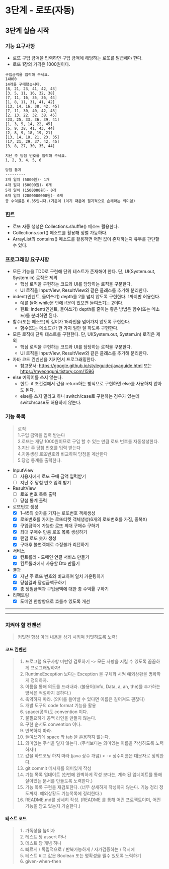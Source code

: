 # 3단계 - 로또(자동)

## 3단계 실습 시작

### 기능 요구사항

- 로또 구입 금액을 입력하면 구입 금액에 해당하는 로또를 발급해야 한다.
- 로또 1장의 가격은 1000원이다.

```text
구입금액을 입력해 주세요.
14000
14개를 구매했습니다.
[8, 21, 23, 41, 42, 43]
[3, 5, 11, 16, 32, 38]
[7, 11, 16, 35, 36, 44]
[1, 8, 11, 31, 41, 42]
[13, 14, 16, 38, 42, 45]
[7, 11, 30, 40, 42, 43]
[2, 13, 22, 32, 38, 45]
[23, 25, 33, 36, 39, 41]
[1, 3, 5, 14, 22, 45]
[5, 9, 38, 41, 43, 44]
[2, 8, 9, 18, 19, 21]
[13, 14, 18, 21, 23, 35]
[17, 21, 29, 37, 42, 45]
[3, 8, 27, 30, 35, 44]

지난 주 당첨 번호를 입력해 주세요.
1, 2, 3, 4, 5, 6

당첨 통계
---------
3개 일치 (5000원)- 1개
4개 일치 (50000원)- 0개
5개 일치 (1500000원)- 0개
6개 일치 (2000000000원)- 0개
총 수익률은 0.35입니다.(기준이 1이기 때문에 결과적으로 손해라는 의미임)
```

### 힌트

- 로또 자동 생성은 Collections.shuffle() 메소드 활용한다.
- Collections.sort() 메소드를 활용해 정렬 가능하다.
- ArrayList의 contains() 메소드를 활용하면 어떤 값이 존재하는지 유무를 판단할 수 있다.

### 프로그래밍 요구사항

- 모든 기능을 TDD로 구현해 단위 테스트가 존재해야 한다. 단, UI(System.out, System.in) 로직은 제외
    - 핵심 로직을 구현하는 코드와 UI를 담당하는 로직을 구분한다.
    - UI 로직을 InputView, ResultView와 같은 클래스를 추가해 분리한다.
- indent(인덴트, 들여쓰기) depth를 2를 넘지 않도록 구현한다. 1까지만 허용한다.
    - 예를 들어 while문 안에 if문이 있으면 들여쓰기는 2이다.
    - 힌트: indent(인덴트, 들여쓰기) depth를 줄이는 좋은 방법은 함수(또는 메소드)를 분리하면 된다.
- 함수(또는 메소드)의 길이가 15라인을 넘어가지 않도록 구현한다.
    - 함수(또는 메소드)가 한 가지 일만 잘 하도록 구현한다.
- 모든 로직에 단위 테스트를 구현한다. 단, UI(System.out, System.in) 로직은 제외
    - 핵심 로직을 구현하는 코드와 UI를 담당하는 로직을 구분한다.
    - UI 로직을 InputView, ResultView와 같은 클래스를 추가해 분리한다.
- 자바 코드 컨벤션을 지키면서 프로그래밍한다.
    - 참고문서: https://google.github.io/styleguide/javaguide.html 또는 https://myeonguni.tistory.com/1596
- else 예약어를 쓰지 않는다.
    - 힌트: if 조건절에서 값을 return하는 방식으로 구현하면 else를 사용하지 않아도 된다.
    - else를 쓰지 말라고 하니 switch/case로 구현하는 경우가 있는데 switch/case도 허용하지 않는다.

### 기능 목록

> 로직  
> 1.구입 금액을 입력 받는다   
> 2.로또는 개당 1000원이므로 구입 할 수 있는 만큼 로또 번호를 자동생성한다.  
> 3.지난 주 당첨 번호를 입력 받는다   
> 4.자동생성 로또번호와 비교하여 당첨을 계산한다  
> 5.당첨 통계를 출력한다.

- InputView
    - [ ] 사용자에게 로또 구매 금액 입력받기
    - [ ] 지난 주 당첨 번호 입력 받기
- ResultView
    - [ ] 로또 번호 목록 출력
    - [ ] 당첨 통계 출력
- 로또번호 생성
    - [X] 1-45의 숫자를 가지는 로또번호 객체생성
    - [X] 로또번호를 가지는 로또티켓 객체생성(6개의 로또번호를 가짐, 중복X)
    - [X] 구입금액에 가능한 로또 최대 구매수 구하기
    - [X] 최대 구매수 만큼 로또 목록 생성하기
    - [X] 랜덤 로또 숫자 생성
    - [X] 구매후 불변객체로 수정불가 리턴하기
- 서비스
    - [X] 컨트롤러 - 도메인 연결 서비스 만들기
    - [X] 컨트롤러에서 사용할 Dto 만들기
- 결과
    - [X] 지난 주 로또 번호와 비교하여 일치 카운팅하기
    - [X] 당첨결과 당첨금액구하기
    - [X] 총 당첨금액과 구입금액에 대한 총 수익률 구하기
- 리팩토링
    - [X] 도메인 한방향으로 흐를수 있도록 개선

---
---

### 지켜야 할 컨벤션

> 커밋전 항상 아래 내용을 상기 시키며 커밋하도록 노력!

#### 코드 컨벤션

> 1. 프로그램 요구사항 미반영 검토하기 -> 모든 사항을 지킬 수 있도록 꼼꼼하게 프로그래밍하자!
> 2. RuntimeException 보다는 Exception 을 구체화 시켜 예외상황을 명확하게 정의하자.
> 3. 이름을 통해 의도를 드러내라. (불용어(Info, Data, a, an, the)를 추가하는 방식은 적절하지 못하다.)
> 4. 축약하지 마라. (의미를 들어낼 수 있다면 이름은 길어져도 괜찮다)
> 5. 개발 도구의 code format 기능을 활용
> 6. space(공백)도 convention 이다.
> 7. 불필요하게 공백 라인을 만들지 않는다.
> 8. 구현 순서도 convention 이다.
> 9. 반복하지 마라.
> 10. 들여쓰기에 space 와 tab 을 혼용하지 않는다.
> 11. 의미없는 주석을 달지 않는다. (주석보다는 의미있는 이름을 작성하도록 노력하자!)
> 12. 값을 하드코딩 하지 마라.(java 상수 개념)
      > -> 상수이름은 대문자로 정의한다.
> 13. git commit 메시지를 의미있게 작성
> 14. 기능 목록 업데이트 (한번에 완벽하게 작성 보다는, 계속 된 업데이트를 통해 살아있는 문서를 만들도록 노력한다.)
> 15. 기능 목록 구현을 재검토한다. (너무 상새하게 작성하지 않는다. 기능 정리 정도까지. 예외상황도 기능목록에 정리한다.)
> 16. README.md를 상세히 작성. (README 를 통해 어떤 프로젝트이며, 어떤 기능을 담고 있는지 기술한다.)

#### 테스트 코드

> 1. 가독성을 높이자
> 2. 테스트 당 assert 하나
> 3. 테스트 당 개념 하나
> 4. 빠르게 / 독립적으로 / 반복가능하게 / 자가검증하는 / 적시에
> 5. 테스트 비교 값은 Boolean 또는 명확성을 뛸수 있도록 노력하기
> 6. given-when-then